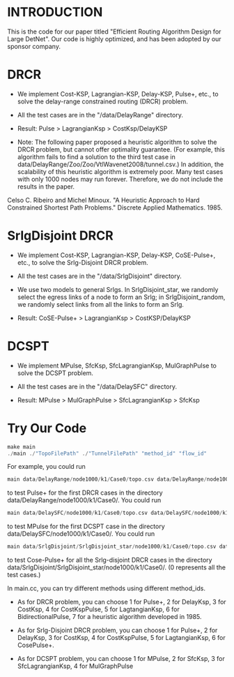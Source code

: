 # INTRODUCTION

This is the code for our paper titled "Efficient Routing Algorithm Design for Large DetNet". Our code is highly optimized, and has been adopted by our sponsor company.

# DRCR

- We implement Cost-KSP, Lagrangian-KSP, Delay-KSP, Pulse+, etc., to solve the delay-range constrained routing (DRCR) problem.

- All the test cases are in the "/data/DelayRange" directory.

- Result: Pulse > LagrangianKsp > CostKsp/DelayKSP

- Note: The following paper proposed a heuristic algorithm to solve the DRCR problem, but cannot offer optimality guarantee. (For example, this algorithm fails to find a solution to the third test case in data/DelayRange/Zoo/Zoo/VtlWavenet2008/tunnel.csv.) In addition, the scalability of this heuristic algorithm is extremely poor. Many test cases with only 1000 nodes may run forever. Therefore, we do not include the results in the paper.

Celso C. Ribeiro and Michel Minoux. "A Heuristic Approach to Hard Constrained Shortest Path Problems." Discrete Applied Mathematics. 1985.

# SrlgDisjoint DRCR

- We implement Cost-KSP, Lagrangian-KSP, Delay-KSP, CoSE-Pulse+, etc., to solve the Srlg-Disjoint DRCR problem.

- All the test cases are in the "/data/SrlgDisjoint" directory.

- We use two models to general Srlgs. In SrlgDisjoint_star, we randomly select the egress links of a node to form an Srlg; in SrlgDisjoint_random, we randomly select links from all the links to form an Srlg.

- Result: CoSE-Pulse+ > LagrangianKsp > CostKSP/DelayKSP

# DCSPT
- We implement MPulse, SfcKsp, SfcLagrangianKsp, MulGraphPulse to solve the DCSPT problem.

- All the test cases are in the "/data/DelaySFC" directory.

- Result: MPulse > MulGraphPulse > SfcLagrangianKsp > SfcKsp

# Try Our Code

```c++
make main
./main ./"TopoFilePath" ./"TunnelFilePath" "method_id" "flow_id"
```

For example, you could run 
```c++
main data/DelayRange/node1000/k1/Case0/topo.csv data/DelayRange/node1000/k1/Case0/tunnel.csv 1 1
```
to test Pulse+ for the first DRCR cases in the directory data/DelayRange/node1000/k1/Case0/. You could run
```c++
main data/DelaySFC/node1000/k1/Case0/topo.csv data/DelaySFC/node1000/k1/Case0/tunnel_order.csv 1 1
```
to test MPulse for the first DCSPT case in the directory data/DelaySFC/node1000/k1/Case0/. You could run
```c++
main data/SrlgDisjoint/SrlgDisjoint_star/node1000/k1/Case0/topo.csv data/SrlgDisjoint/SrlgDisjoint_star/node1000/k1/Case0/tunnel_trap.csv 6 0
```
to test Cose-Pulse+ for all the Srlg-disjoint DRCR cases in the directory data/SrlgDisjoint/SrlgDisjoint_star/node1000/k1/Case0/. (0 represents all the test cases.)


In main.cc, you can try different methods using different method_ids.

- As for DRCR problem, you can choose 1 for Pulse+, 2 for DelayKsp, 3 for CostKsp, 4 for CostKspPulse, 5 for LagtangianKsp, 6 for BidirectionalPulse, 7 for a heuristic algorithm developed in 1985.

- As for Srlg-Disjoint DRCR problem, you can choose 1 for Pulse+, 2 for DelayKsp, 3 for CostKsp, 4 for CostKspPulse, 5 for LagtangianKsp, 6 for CosePulse+.

- As for DCSPT problem, you can choose 1 for MPulse, 2 for SfcKsp, 3 for SfcLagrangianKsp, 4 for MulGraphPulse
